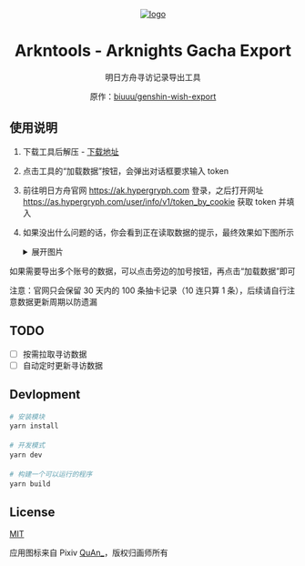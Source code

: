 <div align="center">

[![logo](https://github.com/arkntools/arknights-toolbox/raw/master/public/assets/icons/texas-icon-192x192-v2.png)](https://github.com/arkntools)

# Arkntools - Arknights Gacha Export

明日方舟寻访记录导出工具

原作：[biuuu/genshin-wish-export](https://github.com/biuuu/genshin-wish-export)

</div>

## 使用说明

1. 下载工具后解压 - [下载地址](https://github.com/arkntools/arknights-gacha-export/releases/latest/download/Arknights-Gacha-Export.zip)
2. 点击工具的“加载数据”按钮，会弹出对话框要求输入 token
3. 前往明日方舟官网 https://ak.hypergryph.com 登录，之后打开网址 https://as.hypergryph.com/user/info/v1/token_by_cookie 获取 token 并填入
4. 如果没出什么问题的话，你会看到正在读取数据的提示，最终效果如下图所示
   <details>
    <summary>展开图片</summary>

   再给 yj 充钱我就是狗.jpg  
   ![预览](/docs/preview.png)
   </details>

如果需要导出多个账号的数据，可以点击旁边的加号按钮，再点击“加载数据”即可

注意：官网只会保留 30 天内的 100 条抽卡记录（10 连只算 1 条），后续请自行注意数据更新周期以防遗漏

## TODO

- [ ] 按需拉取寻访数据
- [ ] 自动定时更新寻访数据

## Devlopment

```bash
# 安装模块
yarn install

# 开发模式
yarn dev

# 构建一个可以运行的程序
yarn build
```

## License

[MIT](/LICENSE)

应用图标来自 Pixiv [QuAn_](https://www.pixiv.net/users/6657532)，版权归画师所有
